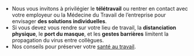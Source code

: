 * Nous vous invitons à privilégier le **télétravail** ou rentrer en contact avec votre employeur ou la Médecine du Travail de l’entreprise pour envisager **des solutions individuelles**.
* Si vous devez vous rendre sur votre lieu de travail, la **distanciation physique**, le **port du masque**, et les **gestes barrières** limitent la propagation du virus entre collègues.
* Nos conseils pour préserver votre [santé au travail](#medecinedutravail).
